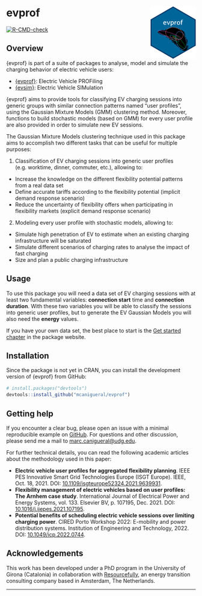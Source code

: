 
<!-- README.md is generated from README.Rmd. Please edit that file -->

# evprof <a href='https://mcanigueral.github.io/evprof/'><img src='man/figures/logo.png' align="right" height="139" /></a>

<!-- badges: start -->
<!-- [![CRAN status](https://www.r-pkg.org/badges/version/evprof)](https://cran.r-project.org/package=evprof) -->

[![R-CMD-check](https://github.com/mcanigueral/evprof/actions/workflows/R-CMD-check.yaml/badge.svg)](https://github.com/mcanigueral/evprof/actions/workflows/R-CMD-check.yaml)
<!-- badges: end -->

## Overview

{evprof} is part of a suite of packages to analyse, model and simulate
the charging behavior of electric vehicle users:

- [{evprof}](https://mcanigueral.github.io/evprof/): Electric Vehicle
  PROFiling
- [{evsim}](https://mcanigueral.github.io/evsim/): Electric Vehicle
  SIMulation

{evprof} aims to provide tools for classifying EV charging sessions into
generic groups with similar connection patterns named “user profiles”,
using the Gaussian Mixture Models (GMM) clustering method. Moreover,
functions to build stochastic models (based on GMM) for every user
profile are also provided in order to simulate new EV sessions.

The Gaussian Mixture Models clustering technique used in this package
aims to accomplish two different tasks that can be useful for multiple
purposes:

1.  Classification of EV charging sessions into generic user profiles
    (e.g. worktime, dinner, commuter, etc.), allowing to:

- Increase the knowledge on the different flexibility potential patterns
  from a real data set
- Define accurate tariffs according to the flexibility potential
  (implicit demand response scenario)
- Reduce the uncertainty of flexibility offers when participating in
  flexibility markets (explicit demand response scenario)

2.  Modeling every user profile with stochastic models, allowing to:

- Simulate high penetration of EV to estimate when an existing charging
  infrastructure will be saturated
- Simulate different scenarios of charging rates to analyse the impact
  of fast charging
- Size and plan a public charging infrastructure

## Usage

To use this package you will need a data set of EV charging sessions
with at least two fundamental variables: **connection start** time and
**connection duration**. With these two variables you will be able to
classify the sessions into generic user profiles, but to generate the EV
Gaussian Models you will also need the **energy** values.

If you have your own data set, the best place to start is the [Get
started
chapter](https://mcanigueral.github.io/evprof/articles/evprof.html) in
the package website.

## Installation

Since the package is not yet in CRAN, you can install the development
version of {evprof} from GitHub:

``` r
# install.packages("devtools")
devtools::install_github("mcanigueral/evprof")
```

## Getting help

If you encounter a clear bug, please open an issue with a minimal
reproducible example on
[GitHub](https://github.com/mcanigueral/evprof/issues). For questions
and other discussion, please send me a mail to
<marc.canigueral@udg.edu>.

For further technical details, you can read the following academic
articles about the methodology used in this paper:

- **Electric vehicle user profiles for aggregated flexibility
  planning**. IEEE PES Innovative Smart Grid Technologies Europe (ISGT
  Europe). IEEE, Oct. 18, 2021. DOI:
  [10.1109/isgteurope52324.2021.9639931](10.1109/isgteurope52324.2021.9639931).
- **Flexibility management of electric vehicles based on user profiles:
  The Arnhem case study**. International Journal of Electrical Power and
  Energy Systems, vol. 133. Elsevier BV, p. 107195, Dec. 2021. DOI:
  [10.1016/j.ijepes.2021.107195](10.1016/j.ijepes.2021.107195).
- **Potential benefits of scheduling electric vehicle sessions over
  limiting charging power**. CIRED Porto Workshop 2022: E-mobility and
  power distribution systems. Institution of Engineering and
  Technology, 2022. DOI: [10.1049/icp.2022.0744](10.1049/icp.2022.0744).

## Acknowledgements

This work has been developed under a PhD program in the University of
Girona (Catalonia) in collaboration with
[Resourcefully](https://resourcefully.nl/), an energy transition
consulting company based in Amsterdam, The Netherlands.

------------------------------------------------------------------------
